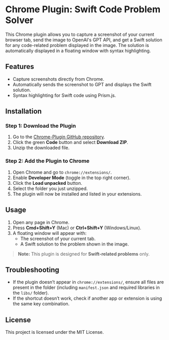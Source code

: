 # Chrome Plugin: Swift Code Problem Solver

This Chrome plugin allows you to capture a screenshot of your current browser tab, send the image to OpenAI's GPT API, and get a Swift solution for any code-related problem displayed in the image. The solution is automatically displayed in a floating window with syntax highlighting.

## Features
- Capture screenshots directly from Chrome.
- Automatically sends the screenshot to GPT and displays the Swift solution.
- Syntax highlighting for Swift code using Prism.js.

## Installation

### Step 1: Download the Plugin
1. Go to the [Chrome-Plugin GitHub repository](https://github.com/miniquinox/Chrome-Plugin).
2. Click the green **Code** button and select **Download ZIP**.
3. Unzip the downloaded file.

### Step 2: Add the Plugin to Chrome
1. Open Chrome and go to `chrome://extensions/`.
2. Enable **Developer Mode** (toggle in the top right corner).
3. Click the **Load unpacked** button.
4. Select the folder you just unzipped.
5. The plugin will now be installed and listed in your extensions.

## Usage
1. Open any page in Chrome.
2. Press **Cmd+Shift+Y** (Mac) or **Ctrl+Shift+Y** (Windows/Linux).
3. A floating window will appear with:
   - The screenshot of your current tab.
   - A Swift solution to the problem shown in the image.

> **Note:** This plugin is designed for **Swift-related problems** only.

## Troubleshooting
- If the plugin doesn’t appear in `chrome://extensions/`, ensure all files are present in the folder (including `manifest.json` and required libraries in the `libs/` folder).
- If the shortcut doesn’t work, check if another app or extension is using the same key combination.

## License
This project is licensed under the MIT License.
